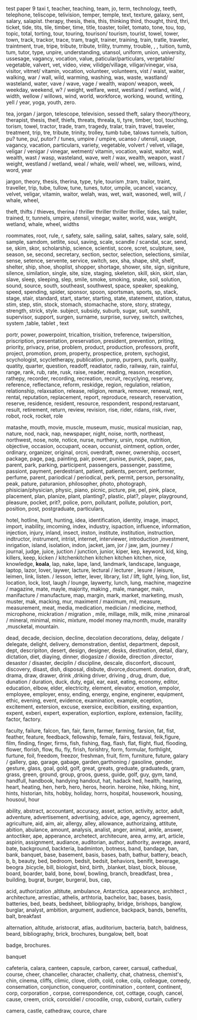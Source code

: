 test paper 9
taxi t, teacher, teaching, team, jo, term, technology, teeth, telephone, teliscope, telivision, temper, temple, text, texture, galaxy, sent, salary, salapist. therapy, thesis, theis, this, thinking third, thought, third, thri, ticket, tide, tits, tile, timber, time, title, toaster, toilet, tomato, tone, tou, top, topic, total, torting, tour, touring, tourison/ tourism, tourist, towel, tower, town, track, trackor, trace, tram, tragit, trainer, training, train, tratle, traveler, traintment, true, tripe, tribute, tribute, trility, trummy, trouble, , , tuition, tumb, tum, tutor, type, unpire, understanding, utansol, uniform, union, university, ussesage, vagancy, vocation, value, paticular/particulars, vergetable/ vegetable, valvert, vet, video, view, vilidge/village, viligar/vinegar, visa, visitor, vitmet/ vitamin, vocation, volunteer, volunteers, vist / waist, waiter, walking, war / wall, wild, warming, washing, was, waste, wastland/ wasteland, water, vave / wave, vage / wealth, wapon/ weapon, week, weekday, weekend, w? / weight, welfare, west, westland / wetland, wild, / width, wellow / willows, wind, world, workforce, working, wound, writing, yell / year, yoga, youth, zero.

tea, jorgan / jargon, telescope, television, sessed theft, salary theory/theory, therapist, thesis, theif, thiefs, threats, threala, ti, tyre, timber, tool, touching, torism, towel, tractor, trade, tram, tragedy, tralar, train, travel, traveler, treatment, trip, tre, tribute, trinity, trolley, tumb tube, talows tunnels, tuition, pu? tune, pu/, putor? / tunes, umpire / umpire, ucanso / utensil, usage, vagancy, vacation, particulars, variety, vegetable, volvert / velvet, village, veligar / venigar / vinegar, wetment/ vitamin, vocation, waist, waitor, wall, wealth, wast / wasp, wasteland, wave, welt / wax, wealth, weapon, wast / weight, westland / wetland, weal / whale, weil/ wheel, we, willows, wind, word, year

jargon, theory, thesis, therina, type, tyle, tourism ,tram, trailor, traint, traveller, trip, tube, tullow, tune, tunes, tutor, umpile, ucancel, vacancy, velvet, veligar, vitamin, waitor, welah, was, wet, wait, wasoned, well, will,   / whale, wheel, 

theft, thifts / thieves, therina / thriller thriller thriller thriller, tides, tail, trailer, trained, tr, tunnels, umpire, utensil, vinegar, waiter, world, wax, weight, wetland, whale, wheel, widths

roommates, root, rule, r, safety, sale, sailing, salat, saltes, salary, sale, sold, sample, samdom, setlite, soul, saving, scale, scandle / scandal, scar, send, se, skim, skor, scholarship, science, scientist, score, scret, sculpture, see, season, se, second, secretary, section, sector, selection, selections, similar, sense, setence, servente, service, switch, sex, sha, shape, shit, shelf, shelter, ship, shoe, shoplist, shopper, shortage, shower, site, sign, signiture, silence, similation, single, site, size, staging, skeleton, skill, skin, skirt, slan, slave, sleep, sleeping, slep, smile, smoke, smoking, snake, soil, solution, sound, source, south, southeast, southwest, space, speaker, speaking, speed, spending, spider, sponsor, spoon, sportsman, sports, sp, stack, stage, stair, standard, start, starter, starting, state, statement, station, status, stim, step, stin, stock, stomach, stomachache, store, story, strategy, strength, strick, style. subject, subsidy, suburb, sugar, suit, sunshilt, supervisor, support, surgen, surname, surprise, survey, switch, switches, system ,table, tablet , text

portr, power, powerpoint, tricaltion, trisition, treference, twipersition, priscription, presentation, preservation, president, prevention, priting, priority, privacy, prise, problem, product, production, professors, profit, project, promotion, prom, property, prospectice, protem, sychogist, scychologist, scycletherapy, publication, pump, purpers, purls, quality, quatity, quarter, question, readoff, readiator, radio, railway, rain, rainful, range, rank, rub, rate, rusk, raise, reader, reading, reason, reception, rathepy, recorder, recording, recreation, recruit, recyclying, reservey, reference, reflectance, reform, reskidge, region, regulation, relation, relationship, relaxsation, release, religion, remark, remover, renewal, rent, rental, reputation, replacement, report, reproduce, research, reservation, reserve, residence, resident, resource, respondent, respond,restaruant, result, retirement, return, review, revision, rise, rider, ridans, risk, river, robot, rock, rocket, role

matashe, mouth, movie, muscle, museum, music, musical musician, nap, nature, nod, nack, nap, newspaper, night, noise, north, northeast, northwest, nose, note, notice, nurse, nurthery, ursin, nope, nutrition, objective, occasion, occupant, ocean, occunist, ointment, option, order, ordinary, organizer, original, orcni, overdraft, owner, ownership, occsert, package, page, pag, painting, pair, power, punise, punick, paper, pas, parent, park, parking, participent, passengers, passenger, passtime, passiont, payment, perdestriant, patient, patients, percent, performer, perfume, parent, pariodical / periodical, perk, permit, person, personality, peak, pature, paturanion, philosopher, photo, photograph, phisician/physician, physic, piano, picnic, picture, pie, pel, pink, place, placement, plan, planize, plant, planting?, plastic, plat?, player, playground, pleasure, pocket, prit?, police, porn, pollutant, pollute, polution, port, position, post, postgraduate, particulars,

hotel, hotline, hunt, hunting, idea, identification, identity, image, imapct, import, inability, imcoming, index, industry, ispaction, influence, information, injection, injury, inland, insect, inston, institute, institution, instruction, indtructor, instrument, intrist, internet, interviewer, introduction ,investment, inrigation, island, isolation, indon, jacket, jam, jor / jaw, jam, journey / journal, judge, juice, juction / junction, junior, kiper, kep, keyword, kid, king, killers, keep, kicken / kitchenkitchen kitchen kitchen kitchen, nice, knowledge, **koala**, lap, nake, lape, land, landmark, landscape, language, laptop, lazor, lover, laywer, lacture, lectural / lecturer , lesure / leisure, leimen, link, listen. / lesson, letter, lever, library, list / lift, light, lying, lion, list, location, lock, lost, laugh / lounge, laywerty, lunch, lung, machine, magezine / magazine, mate, mayle, majority, making , male, manager, main, manifacture / manufacture, map, margin, mark, market, marketing, mush, muster, mak, macking, mur, maximent / maximum, mil, measure, measurement, meat, media, medication, medician / medicine, method, microphone, mickration / migration , mile, millage, milk, milk, mine ,minaroal / mineral, minimal, minic, mixture, model money ma,month, mude, marality ,muscketal, mountain.

dead, decade, decision, decline, decolation decorations, delay, deligate / delegate, delight, delivery, demonstration, dentist, department, deposit, dept, descripiton, desert, design, designer, desks, destination, detail, diary, dictation, diet, diaying, dinner, diogasize / dioxide, direction ,director, desastor / disaster, deciplin / discipline, descale, disconfort, discount, discovery, disast, dish, disposal, disbute, divorce,document. donation, draft, drama, draw, drawer, drink ,driking driver, driving , drug, drum, due, dunation / duration, duck, duty, egal, ear, east, eating, economy, editor, education, elbow, elder, electricity, element, elevator, emotion, empolor, employee, employer, ensy, ending, energy, engine, enginerer, equipment, ethic, evening, event, evidence, examination, example, eception, excitement, extersion, excuse, exersice, excibition, exsiting, expantion, expent, exberi, expert, experation, explortion, explore, extension, facility, factor, factory. 

faculty, failure, falcon, fan, fair, farm, farmer, farming, farsion, fat, fist, feather, feature, feedback, fellowship, female, fairs, festaval, feik,figure, film, finding, finger, firms, fish, fishing, flag, flash, flat, flight, flud, flooding, flower, florish, flow, flu, fly, firish, forishtry, form, formular, forthlight, furtune, foil, freedom, freezor, freshman, fruit, firm, furniture, future, galary / gallery, gap, garage, gabage, garden,garthoning / gasoline, gender, gesture, glass, goal, gold, golf, great, greats, greduate, graduateds, gram, grass, green, ground, group, groos, guess, guide, golf, guy, gym, tand, handfull, handbook, handying handout, hat, hadack hed, health, hearing, heart, heating, hen, herb, hero, heros, heorin. heroine, hike, hiking, hint, hints, historian, hits, hobby, holiday, horrs, hospital, housework, housing, housoul, hour

ability, abstract, accountant, accuracy, asset, action, activity, actor, adult, adventure, advertisement, advertising, advice, age, agency, agreement, agriculture, aid, aim, air, allergy, alley, allowance, authorizaing, attitute, abition, abulance, amount, analysis, analist, anger, animal, ankle, answer, antoctiker, ape, apperance, archetect, architecure, area, army, art, article, aspirin, assignment, audiance, auditorian, author, authority, average, award, bate, background, backteria, badminton, botness, band, bandage, ban, bank, banquet, base, basement, basis, bases, bath, bathur, battery, beach, b, b, beauty, bed, bedroom, bedsit, bedsit, behaviors, benifit, beverage, beogra ,bicycle, bill, biologist, bird, birth, ,blanket, blast, block, blouse, board, boarder, bald, bone, bowl, bowling, branch, breadkfast, brea , building, bugrat, burger, burgeral, bus, cap,


acid, authorization ,altitute, ambulance, Antarctica, appearance, architect , architecture, arrestiac, athelis, arthtoria, bachelor, bac, bases, basis, batteries, bed, beats, bedsheet, bibliography, bridge, brishops, banglow, burglar, analyst, ambition, argument, audience, backpack, bands, benefits, balt, breakfast

alternation, altitude, aristocrat, atlas, auditorium, bacteria, batch, baldness, beard, bibliography, brick, brochures, bungalow, belt, boat

badge, brochures.

banquet

cafeteria,  calara, canteen, capsule, carbon, career, carsual, cathedual, course, cheer, chanceller, character, challerty, chat, chatness, chemist's, chin, cinema, cliffs, climic, clove, cloth, cold, coke, cola, colleague, comedy, consemation, conjunction, conqueror, contimination , content, continent, corp, corporation , corpse, correspondence, cot, cottage, cough, cancel, cause, creem, crick, corcoldiel / crocodile, crop, cubord, curtain, cutlery

camera, castle, cathedraw, cource, chare